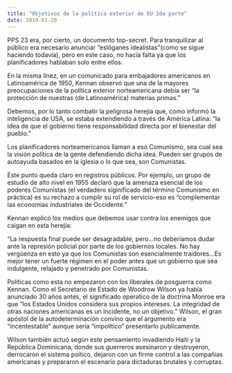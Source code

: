 ```yaml
---
title: "Objetivos de la política exterior de EU 2da parte"
date: 2010-01-20
---
```


PPS 23 era, por cierto, un documento top-secret. Para tranquilizar al público era necesario anunciar “eslóganes idealistas”(como se sigue haciendo todavía), pero en este caso, no hacía falta ya que los planificadores  hablaban solo entre ellos.

En la misma línez, en un comunicado para embajadores americanos en Latinoamérica de 1950, Kennan observó  que una de la mayores preocupaciones de la política exterior norteamericana debía ser “la protección de nuestras (de Latinoamérica) materias primas.”

Debemos, por lo tanto combatir la peligrosa herejía que, como informó la inteligencia de USA, se estaba extendiendo a través de América Latina: “la idea de que el gobierno tiene responsabilidad directa por el bienestar del pueblo.”


Los planificadores norteamericanos llaman a eso Comunismo, sea cual sea la visión política de la gente defendiendo dicha idea. Pueden ser grupos de autoayuda basados en la iglesia o lo que sea, son Comunistas. 

Este punto queda claro en registros públicos. Por ejemplo, un grupo de estudio de alto nivel en 1955 declaró que la amenaza esencial de los poderes Comunistas (el verdadero siginificado del término Comunismo en práctica) es su rechazo a cumplir su rol de servicio-eso es “complementar las economías industriales de Occidente.”

Kennan explicó los medios que debemos usar contra los enemigos que caigan en esta herejía:

“La respuesta final puede ser desagradable, pero...no deberíamos dudar ante la represión policial por parte de los gobiernos locales. No hay vergüenza en esto ya que los Comunistas son esencialmente traidores...Es mejor tener un fuerte régimen en el poder antes que un gobierno que sea indulgente, relajado y penetrado por Comunistas.

Políticas como esta no empezaron con los liberales de posguerra como Kennan. Como el Secretario de Estado de Woodrow Wilson ya había anunciado 30 años antes, el significado operatico de la doctrina Monroe era que “los Estados Unidos considera sus propios intereses. La integridad de otras naciones americanas es un incidente, no un objetivo.” Wilson, el gran apóstol de la autodeterminación convino que el argumento era “incentestable” aunque sería “impolítico” presentarlo publicamente.

Wilson también actuó según este pensamiento invadiendo Haití y la República Dominicana, donde sus guerreros asesinaron y destruyeron, derrocaron el sistema poítico, dejaron con un firme control a las compañías americanas y prepararon el escenario para dictaduras brutales y corruptas.
